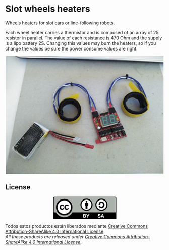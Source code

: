 # Slot wheels heaters
Wheels heaters for slot cars or line-following robots.

Each wheel heater carries a thermistor and is composed of an array of 25 resistor in parallel. The value of each resistance is 470 Ohm and the supply is a lipo battery 2S. Changing this values may burn the heaters, so if you change the values be sure the power consume values are right.

<p align="center">
<img src="images/Wheels heaters.jpg" width="500" align = "center">
</p>

## License
<p align="center">
<img src="license/by-sa.png" align = "center">
</p>

Todos estos productos están liberados mediante [Creative Commons Attribution-ShareAlike 4.0 International License](http://creativecommons.org/licenses/by-sa/4.0/).  
_All these products are released under [Creative Commons Attribution-ShareAlike 4.0 International License](http://creativecommons.org/licenses/by-sa/4.0/)._
